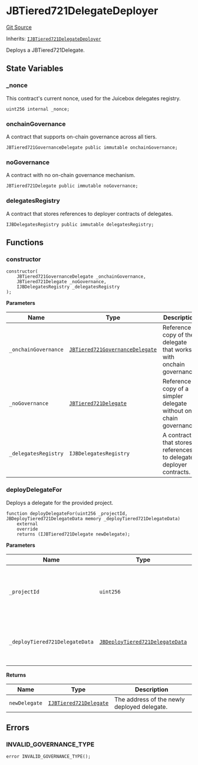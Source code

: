 # JBTiered721DelegateDeployer

[Git Source](https://github.com/jbx-protocol/juice-721-delegate/blob/6897119af158934bfd920f0f9a55758085111dd3/contracts/JBTiered721DelegateDeployer.sol)

Inherits: [`IJBTiered721DelegateDeployer`](/v4/deprecated/v3/extensions/juice-721-delegate/interfaces/ijbtiered721delegatedeployer.md)

Deploys a JBTiered721Delegate.

## State Variables

### \_nonce

This contract's current nonce, used for the Juicebox delegates registry.

```solidity
uint256 internal _nonce;
```

### onchainGovernance

A contract that supports on-chain governance across all tiers.

```solidity
JBTiered721GovernanceDelegate public immutable onchainGovernance;
```

### noGovernance

A contract with no on-chain governance mechanism.

```solidity
JBTiered721Delegate public immutable noGovernance;
```

### delegatesRegistry

A contract that stores references to deployer contracts of delegates.

```solidity
IJBDelegatesRegistry public immutable delegatesRegistry;
```

## Functions

### constructor

```solidity
constructor(
    JBTiered721GovernanceDelegate _onchainGovernance,
    JBTiered721Delegate _noGovernance,
    IJBDelegatesRegistry _delegatesRegistry
);
```

**Parameters**

| Name                 | Type                                                                                                        | Description                                                        |
| -------------------- | ----------------------------------------------------------------------------------------------------------- | ------------------------------------------------------------------ |
| `_onchainGovernance` | [`JBTiered721GovernanceDelegate`](/v4/deprecated/v3/extensions/juice-721-delegate/jbtiered721governancedelegate.md) | Reference copy of the delegate that works with onchain governance. |
| `_noGovernance`      | [`JBTiered721Delegate`](/v4/deprecated/v3/extensions/juice-721-delegate/jbtiered721delegate.md)                     | Reference copy of a simpler delegate without on-chain governance.  |
| `_delegatesRegistry` | `IJBDelegatesRegistry`                                                                                      | A contract that stores references to delegate deployer contracts.  |

### deployDelegateFor

Deploys a delegate for the provided project.

```solidity
function deployDelegateFor(uint256 _projectId, JBDeployTiered721DelegateData memory _deployTiered721DelegateData)
    external
    override
    returns (IJBTiered721Delegate newDelegate);
```

**Parameters**

| Name                           | Type                                                                                                                | Description                                                    |
| ------------------------------ | ------------------------------------------------------------------------------------------------------------------- | -------------------------------------------------------------- |
| `_projectId`                   | `uint256`                                                                                                           | The ID of the project for which the delegate will be deployed. |
| `_deployTiered721DelegateData` | [`JBDeployTiered721DelegateData`](/v4/deprecated/v3/extensions/juice-721-delegate/structs/jbdeploytiered721delegatedata.md) | Structure containing data necessary for delegate deployment.   |

**Returns**

| Name          | Type                                                                                                 | Description                                 |
| ------------- | ---------------------------------------------------------------------------------------------------- | ------------------------------------------- |
| `newDelegate` | [`IJBTiered721Delegate`](/v4/deprecated/v3/extensions/juice-721-delegate/interfaces/ijbtiered721delegate.md) | The address of the newly deployed delegate. |

## Errors

### INVALID_GOVERNANCE_TYPE

```solidity
error INVALID_GOVERNANCE_TYPE();
```
